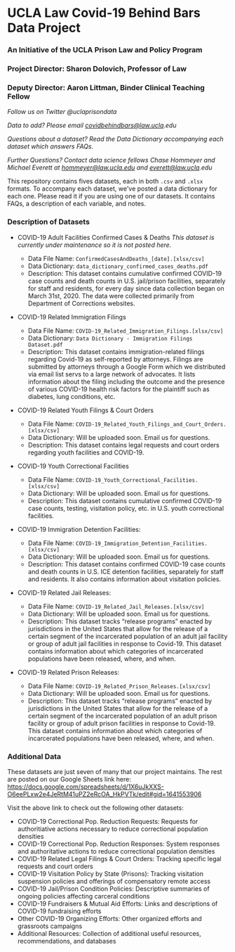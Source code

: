 # UCLA Law Covid-19 Behind Bars Data Project
### An Initiative of the UCLA Prison Law and Policy Program				
### Project Director: Sharon Dolovich, Professor of Law				
### Deputy Director: Aaron Littman, Binder Clinical Teaching Fellow				

_Follow us on Twitter @uclaprisondata_

_Data to add? Please email covidbehindbars@law.ucla.edu_		

_Questions about a dataset? Read the Data Dictionary accompanying each dataset which answers FAQs._

_Further Questions? Contact data science fellows Chase Hommeyer and Michael Everett at hommeyer@law.ucla.edu and everett@law.ucla.edu_


This repository contains fives datasets, each in both `.csv` and `.xlsx` formats. To accompany each dataset, we've posted a data dictionary for each one. Please read it if you are using one of our datasets. It contains FAQs, a description of each variable, and notes.

### Description of Datasets
* COVID-19 Adult Facilities Confirmed Cases & Deaths *This dataset is currently under maintenance so it is not posted here.*
   * Data File Name: `ConfirmedCasesAndDeaths_[date].[xlsx/csv]`
   * Data Dictionary: `data_dictionary_confirmed_cases_deaths.pdf`
   * Description: This dataset contains cumulative confirmed COVID-19 case counts and death counts in U.S. jail/prison facilities, separately for staff and residents, for every day since data collection began on March 31st, 2020. The data were collected primarily from Department of Corrections websites.

* COVID-19 Related Immigration Filings	
   * Data File Name: `COVID-19_Related_Immigration_Filings.[xlsx/csv]`
   * Data Dictionary: `Data Dictionary - Immigration Filings Dataset.pdf`
   * Description: This dataset contains immigration-related filings regarding Covid-19 as self-reported by attorneys. Filings are submitted by attorneys through a Google Form which we distributed via email list servs to a large network of advocates. It lists information about the filing including the outcome and the presence of various COVID-19 health risk factors for the plaintiff such as diabetes, lung conditions, etc.
   
* COVID-19 Related Youth Filings & Court Orders
   * Data File Name: `COVID-19_Related_Youth_Filings_and_Court_Orders.[xlsx/csv]`
   * Data Dictionary: Will be uploaded soon. Email us for questions.
   * Description: This dataset contains legal requests and court orders regarding youth facilities and COVID-19.
   
* COVID-19 Youth Correctional Facilities
   * Data File Name: `COVID-19_Youth_Correctional_Facilities.[xlsx/csv]`
   * Data Dictionary: Will be uploaded soon. Email us for questions.
   * Description: This dataset contains cumulative confirmed COVID-19 case counts, testing, visitation policy, etc. in U.S. youth correctional facilities.
   
* COVID-19 Immigration Detention Facilities: 	
   * Data File Name: `COVID-19_Immigration_Detention_Facilities.[xlsx/csv]`
   * Data Dictionary: Will be uploaded soon. Email us for questions.
   * Description: This dataset contains confirmed COVID-19 case counts and death counts in U.S. ICE detention facilities, separately for staff and residents. It also contains information about visitation policies.
  
* COVID-19 Related Jail Releases: 	
   * Data File Name: `COVID-19_Related_Jail_Releases.[xlsx/csv]`
   * Data Dictionary: Will be uploaded soon. Email us for questions.
   * Description: This dataset tracks “release programs” enacted by jurisdictions in the United States that allow for the release of a certain segment of the incarcerated population of an adult jail facility or group of adult jail facilities in response to Covid-19. This dataset contains information about which categories of incarcerated populations have been released, where, and when. 
   
* COVID-19 Related Prison Releases: 	
   * Data File Name: `COVID-19_Related_Prison_Releases.[xlsx/csv]`
   * Data Dictionary: Will be uploaded soon. Email us for questions.
   * Description: This dataset tracks “release programs” enacted by jurisdictions in the United States that allow for the release of a certain segment of the incarcerated population of an adult prison facility or group of adult prison facilities in response to Covid-19. This dataset contains information about which categories of incarcerated populations have been released, where, and when.
   

### Additional Data
These datasets are just seven of many that our project maintains. The rest are posted on our Google Sheets link here: https://docs.google.com/spreadsheets/d/1X6uJkXXS-O6eePLxw2e4JeRtM41uPZ2eRcOA_HkPVTk/edit#gid=1641553906

Visit the above link to check out the following other datasets:
	
* COVID-19 Correctional Pop. Reduction Requests: Requests for authoritiative actions necessary to reduce correctional population densities
* COVID-19 Correctional Pop. Reduction Responses: System responses and authoritative actions to reduce correctional population densities	
* COVID-19 Related Legal Filings & Court Orders: Tracking specific legal requests and court orders			
* COVID-19 Visitation Policy by State (Prisons): Tracking visitation suspension policies and offerings of compensatory remote access			
* COVID-19 Jail/Prison Condition Policies: Descriptive summaries of ongoing policies affecting carceral conditions			
* COVID-19 Fundraisers & Mutual Aid Efforts: Links and descriptions of COVID-19 fundraising efforts			
* Other COVID-19 Organizing Efforts: Other organized efforts and grassroots campaigns			
* Additional Resources: Collection of additional useful resources, recommendations, and databases			
